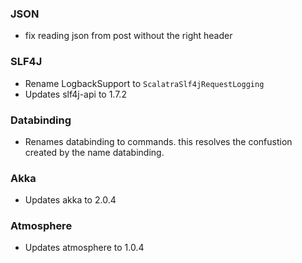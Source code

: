 ### JSON
* fix reading json from post without the right header

### SLF4J
* Rename LogbackSupport to `ScalatraSlf4jRequestLogging`
* Updates slf4j-api to 1.7.2

### Databinding
* Renames databinding to commands. this resolves the confustion created by the name databinding.

### Akka
* Updates akka to 2.0.4

### Atmosphere
* Updates atmosphere to 1.0.4



